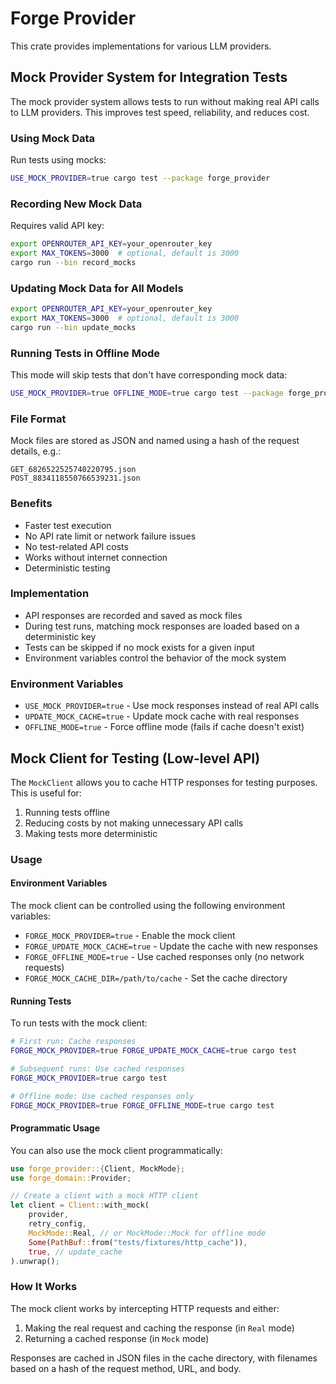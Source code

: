 # Forge Provider

This crate provides implementations for various LLM providers.

## Mock Provider System for Integration Tests

The mock provider system allows tests to run without making real API calls to LLM providers. This improves test speed, reliability, and reduces cost.

### Using Mock Data

Run tests using mocks:

```bash
USE_MOCK_PROVIDER=true cargo test --package forge_provider
```

### Recording New Mock Data

Requires valid API key:

```bash
export OPENROUTER_API_KEY=your_openrouter_key
export MAX_TOKENS=3000  # optional, default is 3000
cargo run --bin record_mocks
```

### Updating Mock Data for All Models

```bash
export OPENROUTER_API_KEY=your_openrouter_key
export MAX_TOKENS=3000  # optional, default is 3000
cargo run --bin update_mocks
```

### Running Tests in Offline Mode

This mode will skip tests that don't have corresponding mock data:

```bash
USE_MOCK_PROVIDER=true OFFLINE_MODE=true cargo test --package forge_provider
```

### File Format

Mock files are stored as JSON and named using a hash of the request details, e.g.:
```
GET_6826522525740220795.json
POST_8834118550766539231.json
```

### Benefits

- Faster test execution
- No API rate limit or network failure issues
- No test-related API costs
- Works without internet connection
- Deterministic testing

### Implementation

- API responses are recorded and saved as mock files
- During test runs, matching mock responses are loaded based on a deterministic key
- Tests can be skipped if no mock exists for a given input
- Environment variables control the behavior of the mock system

### Environment Variables

- `USE_MOCK_PROVIDER=true` - Use mock responses instead of real API calls
- `UPDATE_MOCK_CACHE=true` - Update mock cache with real responses
- `OFFLINE_MODE=true` - Force offline mode (fails if cache doesn't exist)

## Mock Client for Testing (Low-level API)

The `MockClient` allows you to cache HTTP responses for testing purposes. This is useful for:

1. Running tests offline
2. Reducing costs by not making unnecessary API calls
3. Making tests more deterministic

### Usage

#### Environment Variables

The mock client can be controlled using the following environment variables:

- `FORGE_MOCK_PROVIDER=true` - Enable the mock client
- `FORGE_UPDATE_MOCK_CACHE=true` - Update the cache with new responses
- `FORGE_OFFLINE_MODE=true` - Use cached responses only (no network requests)
- `FORGE_MOCK_CACHE_DIR=/path/to/cache` - Set the cache directory

#### Running Tests

To run tests with the mock client:

```bash
# First run: Cache responses
FORGE_MOCK_PROVIDER=true FORGE_UPDATE_MOCK_CACHE=true cargo test

# Subsequent runs: Use cached responses
FORGE_MOCK_PROVIDER=true cargo test

# Offline mode: Use cached responses only
FORGE_MOCK_PROVIDER=true FORGE_OFFLINE_MODE=true cargo test
```

#### Programmatic Usage

You can also use the mock client programmatically:

```rust
use forge_provider::{Client, MockMode};
use forge_domain::Provider;

// Create a client with a mock HTTP client
let client = Client::with_mock(
    provider,
    retry_config,
    MockMode::Real, // or MockMode::Mock for offline mode
    Some(PathBuf::from("tests/fixtures/http_cache")),
    true, // update_cache
).unwrap();
```

### How It Works

The mock client works by intercepting HTTP requests and either:

1. Making the real request and caching the response (in `Real` mode)
2. Returning a cached response (in `Mock` mode)

Responses are cached in JSON files in the cache directory, with filenames based on a hash of the request method, URL, and body.